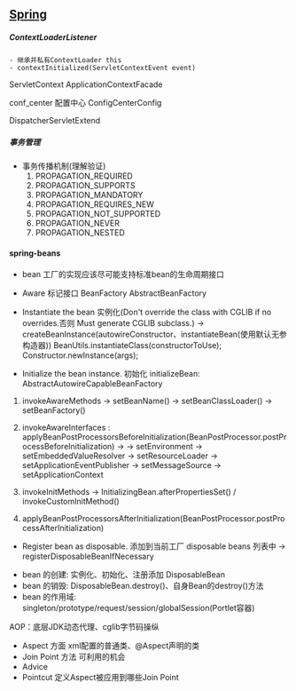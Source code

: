 ## [Spring](https://spring.io/)

##### ContextLoaderListener
    - 继承并私有ContextLoader this
    - contextInitialized(ServletContextEvent event)
    
ServletContext
ApplicationContextFacade

conf_center 配置中心 ConfigCenterConfig

DispatcherServletExtend

##### 事务管理
- 事务传播机制(理解验证)
    1. PROPAGATION_REQUIRED
    2. PROPAGATION_SUPPORTS
    3. PROPAGATION_MANDATORY
    4. PROPAGATION_REQUIRES_NEW
    5. PROPAGATION_NOT_SUPPORTED
    6. PROPAGATION_NEVER
    7. PROPAGATION_NESTED
    
    

#### spring-beans
- bean 工厂的实现应该尽可能支持标准bean的生命周期接口
- Aware 标记接口 BeanFactory AbstractBeanFactory


- Instantiate the bean 实例化(Don't override the class with CGLIB if no overrides.否则 Must generate CGLIB subclass.)
-> createBeanInstance(autowireConstructor、instantiateBean(使用默认无参构造器))
BeanUtils.instantiateClass(constructorToUse); Constructor.newInstance(args);

- Initialize the bean instance. 初始化
 initializeBean: AbstractAutowireCapableBeanFactory
1. invokeAwareMethods
-> setBeanName()
-> setBeanClassLoader()
-> setBeanFactory()

2. invokeAwareInterfaces
: applyBeanPostProcessorsBeforeInitialization(BeanPostProcessor.postProcessBeforeInitialization) -> 
-> setEnvironment
-> setEmbeddedValueResolver
-> setResourceLoader
-> setApplicationEventPublisher
-> setMessageSource
-> setApplicationContext

3. invokeInitMethods
-> InitializingBean.afterPropertiesSet() / invokeCustomInitMethod()
4. applyBeanPostProcessorsAfterInitialization(BeanPostProcessor.postProcessAfterInitialization)

- Register bean as disposable. 添加到当前工厂 disposable beans 列表中
-> registerDisposableBeanIfNecessary

* bean 的创建:
实例化、初始化、注册添加 DisposableBean
* bean 的销毁:
DisposableBean.destroy()、自身Bean的destroy()方法
* bean 的作用域:
singleton/prototype/request/session/globalSession(Portlet容器)

AOP：底层JDK动态代理、cglib字节码操纵
- Aspect 方面 xml配置的普通类、@Aspect声明的类
- Join Point 方法 可利用的机会
- Advice 
- Pointcut 定义Aspect被应用到哪些Join Point